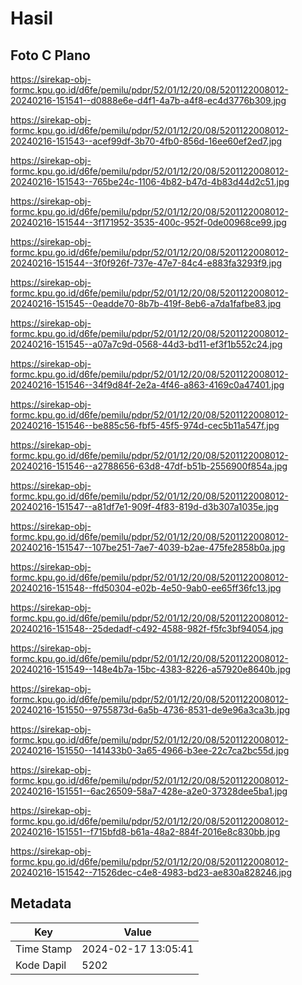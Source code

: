 # Hasil

## Foto C Plano

https://sirekap-obj-formc.kpu.go.id/d6fe/pemilu/pdpr/52/01/12/20/08/5201122008012-20240216-151541--d0888e6e-d4f1-4a7b-a4f8-ec4d3776b309.jpg

https://sirekap-obj-formc.kpu.go.id/d6fe/pemilu/pdpr/52/01/12/20/08/5201122008012-20240216-151543--acef99df-3b70-4fb0-856d-16ee60ef2ed7.jpg

https://sirekap-obj-formc.kpu.go.id/d6fe/pemilu/pdpr/52/01/12/20/08/5201122008012-20240216-151543--765be24c-1106-4b82-b47d-4b83d44d2c51.jpg

https://sirekap-obj-formc.kpu.go.id/d6fe/pemilu/pdpr/52/01/12/20/08/5201122008012-20240216-151544--3f171952-3535-400c-952f-0de00968ce99.jpg

https://sirekap-obj-formc.kpu.go.id/d6fe/pemilu/pdpr/52/01/12/20/08/5201122008012-20240216-151544--3f0f926f-737e-47e7-84c4-e883fa3293f9.jpg

https://sirekap-obj-formc.kpu.go.id/d6fe/pemilu/pdpr/52/01/12/20/08/5201122008012-20240216-151545--0eadde70-8b7b-419f-8eb6-a7da1fafbe83.jpg

https://sirekap-obj-formc.kpu.go.id/d6fe/pemilu/pdpr/52/01/12/20/08/5201122008012-20240216-151545--a07a7c9d-0568-44d3-bd11-ef3f1b552c24.jpg

https://sirekap-obj-formc.kpu.go.id/d6fe/pemilu/pdpr/52/01/12/20/08/5201122008012-20240216-151546--34f9d84f-2e2a-4f46-a863-4169c0a47401.jpg

https://sirekap-obj-formc.kpu.go.id/d6fe/pemilu/pdpr/52/01/12/20/08/5201122008012-20240216-151546--be885c56-fbf5-45f5-974d-cec5b11a547f.jpg

https://sirekap-obj-formc.kpu.go.id/d6fe/pemilu/pdpr/52/01/12/20/08/5201122008012-20240216-151546--a2788656-63d8-47df-b51b-2556900f854a.jpg

https://sirekap-obj-formc.kpu.go.id/d6fe/pemilu/pdpr/52/01/12/20/08/5201122008012-20240216-151547--a81df7e1-909f-4f83-819d-d3b307a1035e.jpg

https://sirekap-obj-formc.kpu.go.id/d6fe/pemilu/pdpr/52/01/12/20/08/5201122008012-20240216-151547--107be251-7ae7-4039-b2ae-475fe2858b0a.jpg

https://sirekap-obj-formc.kpu.go.id/d6fe/pemilu/pdpr/52/01/12/20/08/5201122008012-20240216-151548--ffd50304-e02b-4e50-9ab0-ee65ff36fc13.jpg

https://sirekap-obj-formc.kpu.go.id/d6fe/pemilu/pdpr/52/01/12/20/08/5201122008012-20240216-151548--25dedadf-c492-4588-982f-f5fc3bf94054.jpg

https://sirekap-obj-formc.kpu.go.id/d6fe/pemilu/pdpr/52/01/12/20/08/5201122008012-20240216-151549--148e4b7a-15bc-4383-8226-a57920e8640b.jpg

https://sirekap-obj-formc.kpu.go.id/d6fe/pemilu/pdpr/52/01/12/20/08/5201122008012-20240216-151550--9755873d-6a5b-4736-8531-de9e96a3ca3b.jpg

https://sirekap-obj-formc.kpu.go.id/d6fe/pemilu/pdpr/52/01/12/20/08/5201122008012-20240216-151550--141433b0-3a65-4966-b3ee-22c7ca2bc55d.jpg

https://sirekap-obj-formc.kpu.go.id/d6fe/pemilu/pdpr/52/01/12/20/08/5201122008012-20240216-151551--6ac26509-58a7-428e-a2e0-37328dee5ba1.jpg

https://sirekap-obj-formc.kpu.go.id/d6fe/pemilu/pdpr/52/01/12/20/08/5201122008012-20240216-151551--f715bfd8-b61a-48a2-884f-2016e8c830bb.jpg

https://sirekap-obj-formc.kpu.go.id/d6fe/pemilu/pdpr/52/01/12/20/08/5201122008012-20240216-151542--71526dec-c4e8-4983-bd23-ae830a828246.jpg


## Metadata

| Key        | Value               |
| ---------- | ------------------- |
| Time Stamp | 2024-02-17 13:05:41 |
| Kode Dapil | 5202                |



